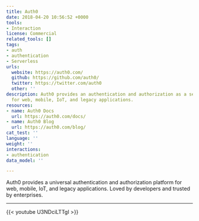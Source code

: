 ```yaml
---
title: Auth0
date: 2018-04-20 10:56:52 +0000
tools:
- Interaction
license: Commercial
related_tools: []
tags:
- auth
- authentication
- Serverless
urls:
  website: https://auth0.com/
  github: https://github.com/auth0/
  twitter: https://twitter.com/auth0
  other: ''
description: Auth0 provides an authentication and authorization as a service platform
  for web, mobile, IoT, and legacy applications.
resources:
- name: Auth0 Docs
  url: https://auth0.com/docs/
- name: Auth0 Blog
  url: https://auth0.com/blog/
cat_test: ''
language: ''
weight: ''
interactions:
- authentication
data_model: ''

---
```

Auth0 provides a universal authentication and authorization platform for web, mobile, IoT, and legacy applications. Loved by developers and trusted by enterprises.

--- 

{{< youtube U3NDciLTTgI >}}